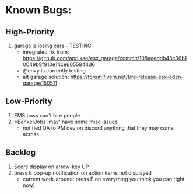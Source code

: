 # Known Bugs:

## High-Priority
1) garage is losing cars - TESTING
    - inregrated fix from: https://github.com/aprilkae/esx_garage/commit/108aeeddb43c36b10049b8f910e14ce6055844d6
    - @envy is currently testing
    - alt garage solution: https://forum.fivem.net/t/re-release-esx-eden-garage/150511

## Low-Priority
1) EMS boss can't hire people
2) *BankerJobs 'may' have some misc issues
    - notified QA to PM dev on discord anything that they may come across

## Backlog
1) Score display on arrow-key UP
2) press E pop-up notification on action items not displayed
    - current work-around: press E on everything you think you can right now)








